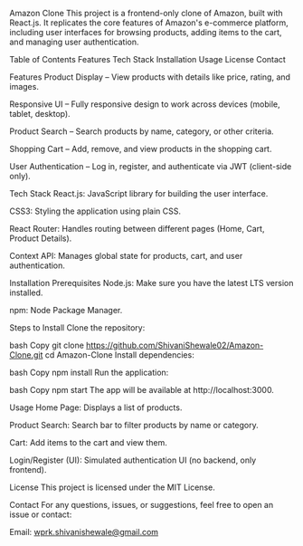 Amazon Clone 
This project is a frontend-only clone of Amazon, built with React.js. It replicates the core features of Amazon's e-commerce platform, including user interfaces for browsing products, adding items to the cart, and managing user authentication.

Table of Contents
Features
Tech Stack
Installation
Usage
License
Contact

Features
Product Display – View products with details like price, rating, and images.

Responsive UI – Fully responsive design to work across devices (mobile, tablet, desktop).

Product Search – Search products by name, category, or other criteria.

Shopping Cart – Add, remove, and view products in the shopping cart.

User Authentication – Log in, register, and authenticate via JWT (client-side only).

Tech Stack
React.js: JavaScript library for building the user interface.

CSS3: Styling the application using plain CSS.

React Router: Handles routing between different pages (Home, Cart, Product Details).

Context API: Manages global state for products, cart, and user authentication.

Installation
Prerequisites
Node.js: Make sure you have the latest LTS version installed.

npm: Node Package Manager.

Steps to Install
Clone the repository:

bash
Copy
git clone https://github.com/ShivaniShewale02/Amazon-Clone.git
cd Amazon-Clone
Install dependencies:

bash
Copy
npm install
Run the application:

bash
Copy
npm start
The app will be available at http://localhost:3000.

Usage
Home Page: Displays a list of products.

Product Search: Search bar to filter products by name or category.

Cart: Add items to the cart and view them.

Login/Register (UI): Simulated authentication UI (no backend, only frontend).

License
This project is licensed under the MIT License.

Contact
For any questions, issues, or suggestions, feel free to open an issue or contact:

Email: wprk.shivanishewale@gmail.com
